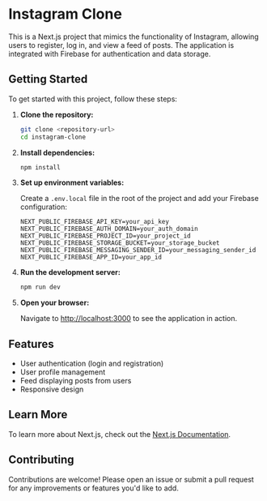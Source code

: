 # Instagram Clone

This is a Next.js project that mimics the functionality of Instagram, allowing users to register, log in, and view a feed of posts. The application is integrated with Firebase for authentication and data storage.

## Getting Started

To get started with this project, follow these steps:

1. **Clone the repository:**

   ```bash
   git clone <repository-url>
   cd instagram-clone
   ```

2. **Install dependencies:**

   ```bash
   npm install
   ```

3. **Set up environment variables:**

   Create a `.env.local` file in the root of the project and add your Firebase configuration:

   ```plaintext
   NEXT_PUBLIC_FIREBASE_API_KEY=your_api_key
   NEXT_PUBLIC_FIREBASE_AUTH_DOMAIN=your_auth_domain
   NEXT_PUBLIC_FIREBASE_PROJECT_ID=your_project_id
   NEXT_PUBLIC_FIREBASE_STORAGE_BUCKET=your_storage_bucket
   NEXT_PUBLIC_FIREBASE_MESSAGING_SENDER_ID=your_messaging_sender_id
   NEXT_PUBLIC_FIREBASE_APP_ID=your_app_id
   ```

4. **Run the development server:**

   ```bash
   npm run dev
   ```

5. **Open your browser:**

   Navigate to [http://localhost:3000](http://localhost:3000) to see the application in action.

## Features

- User authentication (login and registration)
- User profile management
- Feed displaying posts from users
- Responsive design

## Learn More

To learn more about Next.js, check out the [Next.js Documentation](https://nextjs.org/docs).

## Contributing

Contributions are welcome! Please open an issue or submit a pull request for any improvements or features you'd like to add.